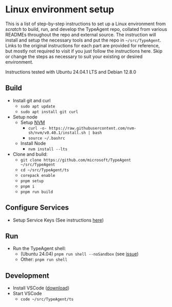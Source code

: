 # Linux environment setup

This is a list of step-by-step instructions to set up a Linux environment from _scratch_ to build, run, and develop the TypeAgent repo, collated from various READMEs throughout the repo and external source. The instruction will install and setup the necessary tools and put the repo in `~/src/TypeAgent`. Links to the original instructions for each part are provided for reference, but mostly not required to visit if you just follow the instructions here. Skip or change the steps as necessary to suit your existing or desired environment.

Instructions tested with Ubuntu 24.04.1 LTS and Debian 12.8.0

## Build

- Install git and curl
  - `sudo apt update`
  - `sudo apt install git curl`
- Setup node
  - Setup [NVM](https://github.com/nvm-sh/nvm)
    - `curl -o- https://raw.githubusercontent.com/nvm-sh/nvm/v0.40.1/install.sh | bash`
    - `source ~/.bashrc`
  - Install Node
    - `nvm install --lts`
- Clone and build:
  - `git clone https://github.com/microsoft/TypeAgent ~/src/TypeAgent`
  - `cd ~/src/TypeAgent/ts`
  - `corepack enable`
  - `pnpm setup`
  - `pnpm i`
  - `pnpm run build`

## Configure Services

- Setup Service Keys (See instructions [here](./../../ts/README.md#service-keys))

## Run

- Run the TypeAgent shell:
  - (Ubuntu 24.04) `pnpm run shell --noSandbox` (see [issue](https://github.com/electron/electron/issues/18265))
  - Other: `pnpm run shell`

## Development

- Install VSCode ([download](https://code.visualstudio.com/download))
- Start VSCode
  - `code ~/src/TypeAgent/ts`
